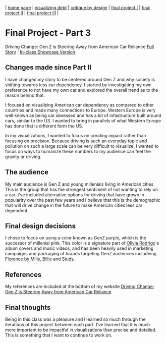 | [home page](https://cmustudent.github.io/tswd-portfolio-templates/) | [visualizing debt](visualizing-government-debt) | [critique by design](critique-by-design) | [final project I](final-project-part-one) | [final project II](final-project-part-two) | [final project III](final-project-part-three) |

# Final Project - Part 3
Driving Change: Gen Z is Steering Away from American Car Reliance [Full Story](https://carnegiemellon.shorthandstories.com/changing_car_dependency/index.html) |  [In-class Showcase Version]([https://preview.shorthand.com/f1JsROPJZygw70wd](https://carnegiemellon.shorthandstories.com/changing_car_dependency/gen-z-is-steering-away-from-car-reliance/index.html)) 

## Changes made since Part II
I have changed my story to be centered around Gen Z and why society is shifting towards less car dependency. I started by investigating my own preference to not have my own car and explored the overall trend as to the reason behind that. 

I focused on visualizing American car dependency as compared to other countries and made many connections to Europe. Western Europe is very well known as being car obsessed and has a lot of infastructure built around cars, similar to the US. I wanted to bring in parallels of what Western Europe has done that is different form the US. 

In my visualizations, I wanted to focus on creating impact rather than focusing on precision. Because driving is such an everyday topic and pollution on such a large scale can be very difficult to visualize, I wanted to focus on ways to humanize these numbers to my audience can feel the gravity or driving. 

## The audience
My main audience is Gen Z and young millenials living in American cities. This is the group that has the strongest sentiment of not wanting to rely on a car. I've included alternative options for driving that have grown in popularity over the past few years and I believe that this is the demographic that will drive change in the future to make American cities less car dependent.

## Final design decisions
I chose to focus on using a color known as GenZ purple, which is the successor of millenial pink. This color is a signature part of [Olivia Rodrigo](https://store.oliviarodrigo.com/)'s album covers and music videos, and has been heavily used in marketing campaigns and packaging of brands targeting GenZ audiences includeing [Florence by Mills](https://florencebymills.com/), [Billie](https://mybillie.com/pages/razor?utm_source=google&utm_medium=cpc&utm_campaignid=20494107061&utm_adgroupid=161305278868&gclid=CjwKCAiAmsurBhBvEiwA6e-WPNVFlD3luBwKNgiZrfcseo0aIuPsopFY0Hi45Xpd6NO2_AQnsXtiThoCoaUQAvD_BwE) and [Studs](https://studs.com/).

## References
My references are included at the bottom of my website [Driving Change: Gen Z is Steering Away from American Car Reliance](https://carnegiemellon.shorthandstories.com/changing_car_dependency/index.html) 

## Final thoughts
Being in this class was a pleasure and I learned so much through the iterations of this project between each part. I've learned that it is much more important to be impactful in visualizations than precise and detailed. This is something that I want to continue to work on. 
